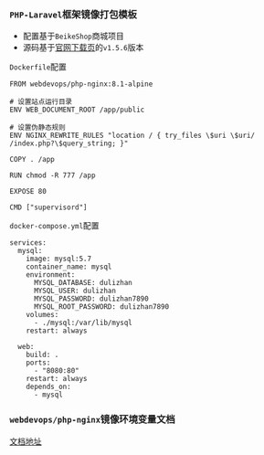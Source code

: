 ### `PHP-Laravel`框架镜像打包模板

- 配置基于`BeikeShop`商城项目
- 源码基于[官网下载页](https://beikeshop.cn/download)的`v1.5.6`版本

`Dockerfile`配置
```
FROM webdevops/php-nginx:8.1-alpine

# 设置站点运行目录
ENV WEB_DOCUMENT_ROOT /app/public

# 设置伪静态规则
ENV NGINX_REWRITE_RULES "location / { try_files \$uri \$uri/ /index.php?\$query_string; }"

COPY . /app

RUN chmod -R 777 /app

EXPOSE 80

CMD ["supervisord"]
```

`docker-compose.yml`配置
```
services:
  mysql:
    image: mysql:5.7
    container_name: mysql
    environment:
      MYSQL_DATABASE: dulizhan
      MYSQL_USER: dulizhan
      MYSQL_PASSWORD: dulizhan7890
      MYSQL_ROOT_PASSWORD: dulizhan7890
    volumes:
      - ./mysql:/var/lib/mysql
    restart: always

  web:
    build: .
    ports:
      - "8080:80"
    restart: always
    depends_on:
      - mysql
```

### `webdevops/php-nginx`镜像环境变量文档

[文档地址](https://dockerfile.readthedocs.io/en/latest/content/DockerImages/dockerfiles/php-nginx.html)
